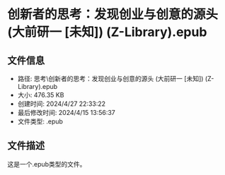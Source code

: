 ﻿# 创新者的思考：发现创业与创意的源头 (大前研一 [未知]) (Z-Library).epub

## 文件信息
- 路径: 思考\创新者的思考：发现创业与创意的源头 (大前研一 [未知]) (Z-Library).epub
- 大小: 476.35 KB
- 创建时间: 2024/4/27 22:33:22
- 最后修改时间: 2024/4/15 13:56:37
- 文件类型: .epub

## 文件描述
这是一个.epub类型的文件。


